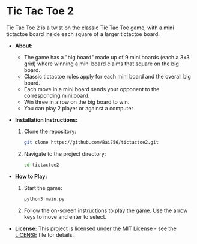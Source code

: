 # Tic Tac Toe 2

Tic Tac Toe 2 is a twist on the classic Tic Tac Toe game, with a mini tictactoe board inside each square of a larger tictactoe board.

- **About:**  
  - The game has a "big board" made up of 9 mini boards (each a 3x3 grid) where winning a mini board claims that square on the big board.
  - Classic tictactoe rules apply for each mini board and the overall big board.
  - Each move in a mini board sends your opponent to the corresponding mini board.
  - Win three in a row on the big board to win.
  - You can play 2 player or against a computer

- **Installation Instructions:**
    1. Clone the repository:
         ```sh
         git clone https://github.com/Bai756/tictactoe2.git
         ```
    2. Navigate to the project directory:
         ```sh
         cd tictactoe2
         ```

- **How to Play:**
    1. Start the game:
         ```sh
         python3 main.py
         ```
    2. Follow the on-screen instructions to play the game. Use the arrow keys to move and enter to select.

- **License:**
     This project is licensed under the MIT License - see the [LICENSE](LICENSE) file for details.